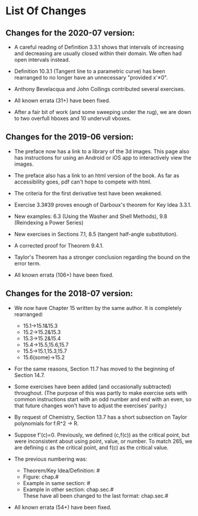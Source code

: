 List Of Changes
=====================

Changes for the 2020-07 version:
--------------------

* A careful reading of Definition 3.3.1 shows that intervals of increasing and decreasing are usually closed within their domain.  We often had open intervals instead.

* Definition 10.3.1 (Tangent line to a parametric curve) has been rearranged to no longer have an unnecessary "provided x'≠0".

* Anthony Bevelacqua and John Collings contributed several exercises.

* All known errata (31+) have been fixed.

* After a fair bit of work (and some sweeping under the rug), we are down to two overfull hboxes and 10 undervull vboxes.

Changes for the 2019-06 version:
--------------------

* The preface now has a link to a library of the 3d images.  This page also has instructions for using an Android or iOS app to interactively view the images.

* The preface also has a link to an html version of the book.  As far as accessibility goes, pdf can't hope to compete with html.

* The criteria for the first derivative test have been weakened.

* Exercise 3.3#39 proves enough of Darboux's theorem for Key Idea 3.3.1.

* New examples: 6.3 (Using the Washer and Shell Methods), 9.8 (Reindexing a Power Series)

* New exercises in Sections 7.1, 8.5 (tangent half-angle substitution).

* A corrected proof for Theorem 9.4.1.

* Taylor's Theorem has a stronger conclusion regarding the bound on the error term.

* All known errata (106+) have been fixed.

Changes for the 2018-07 version:
---------------------

* We now have Chapter 15 written by the same author.  It is completely rearranged:
  * 15.1->15.1&15.3
  * 15.2->15.2&15.3
  * 15.3->15.2&15.4
  * 15.4->15.5,15.6,15.7
  * 15.5->15.1,15.3,15.7
  * 15.6(some)->15.2

* For the same reasons, Section 11.7 has moved to the beginning of Section 14.7.

* Some exercises have been added (and occasionally subtracted) throughout.  (The purpose of this was partly to make exercise sets with common instructions start with an odd number and end with an even, so that future changes won’t have to adjust the exercises’ parity.)

* By request of Chemistry, Section 13.7 has a short subsection on Taylor polynomials for f:R^2 -> R.

* Suppose f'(c)=0. Previously, we defined (c,f(c)) as the critical point, but were inconsistent about using point, value, or number.  To match 265, we are defining c as the critical point, and f(c) as the critical value.

* The previous numbering was:
  * Theorem/Key Idea/Definition: #
  * Figure: chap.#
  * Example in same section: #
  * Example in other section: chap.sec.#  
  These have all been changed to the last format: chap.sec.#

* All known errata (54+) have been fixed.
